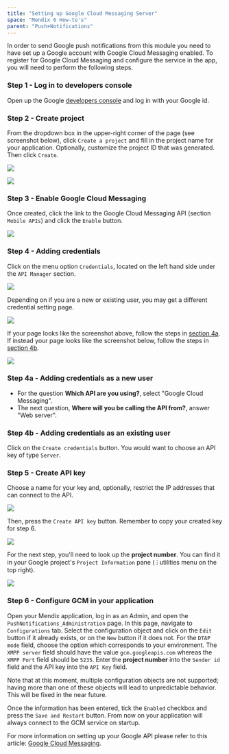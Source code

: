 ```yaml
---
title: "Setting up Google Cloud Messaging Server"
space: "Mendix 6 How-to's"
parent: "Push+Notifications"
---
```

In order to send Google push notifications from this module you need to have set up a Google account with Google Cloud Messaging enabled. To register for Google Cloud Messaging and configure the service in the app, you will need to perform the following steps.

### Step 1 - Log in to developers console

Open up the Google [developers console](https://console.developers.google.com) and log in with your Google id.

### Step 2 - Create project

From the dropdown box in the upper-right corner of the page (see screenshot below), click `Create a project` and fill in the project name for your application. Optionally, customize the project ID that was generated. Then click `Create`.

![](attachments/19203426/19399094.png)

![](attachments/19203426/19399095.png)

### Step 3 - Enable Google Cloud Messaging

Once created, click the link to the Google Cloud Messaging API (section `Mobile APIs`) and click the `Enable` button.

![](attachments/19203426/19399096.png)

### Step 4 - Adding credentials

Click on the menu option `Credentials`, located on the left hand side under the `API Manager` section.

![](attachments/19203426/19399097.png)

Depending on if you are a new or existing user, you may get a different credential setting page.

![](attachments/19203426/20217903.png)

If your page looks like the screenshot above, follow the steps in [section 4a](#step-4a---adding-credentials-as-a-new-user). If instead your page looks like the screenshot below, follow the steps in [section 4b](#step-4b---adding-credentials-as-an-existing-user).

![](attachments/19203426/19399098.png)

### Step 4a - Adding credentials as a new user

*   For the question **Which API are you using?**, select "Google Cloud Messaging".
*   The next question, **Where will you be calling the API from?**, answer "Web server".

### Step 4b - Adding credentials as an existing user

Click on the `Create credentials` button. You would want to choose an API key of type `Server`.

### Step 5 - Create API key

Choose a name for your key and, optionally, restrict the IP addresses that can connect to the API.

![](attachments/19203426/19399099.png)

Then, press the `Create API key` button. Remember to copy your created key for step 6.

![](attachments/19203426/20217906.png)

For the next step, you'll need to look up the **project number**. You can find it in your Google project's `Project Information` pane ( ⁝ utilities menu on the top right).

![](attachments/19203426/19399101.png)

### Step 6 - Configure GCM in your application

Open your Mendix application, log in as an Admin, and open the `PushNotifications_Administration` page. In this page, navigate to `Configurations` tab. Select the configuration object and click on the `Edit` button if it already exists, or on the `New` button if it does not. For the `DTAP mode` field, choose the option which corresponds to your environment. The `XMPP server` field should have the value `gcm.googleapis.com` whereas the `XMPP Port` field should be `5235`. Enter the **project number** into the `Sender id` field and the API key into the `API Key` field.

Note that at this moment, multiple configuration objects are not supported; having more than one of these objects will lead to unpredictable behavior. This will be fixed in the near future.

Once the information has been entered, tick the `Enabled` checkbox and press the `Save and Restart` button. From now on your application will always connect to the GCM service on startup.

For more information on setting up your Google API please refer to this article: [Google Cloud Messaging](https://developers.google.com/cloud-messaging/).
